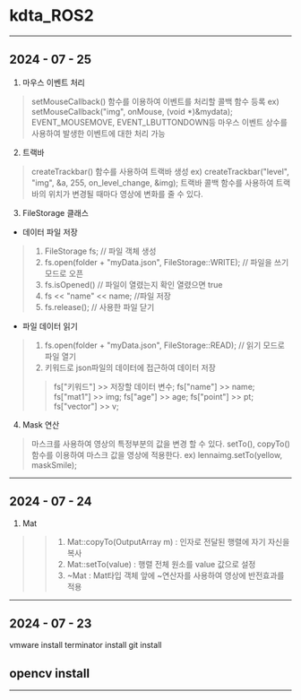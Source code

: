 # kdta_ROS2
---
## 2024 - 07 - 25

1. 마우스 이벤트 처리
> setMouseCallback() 함수를 이용하여 이벤트를 처리할 콜백 함수 등록
> ex) setMouseCallback("img", onMouse, (void *)&mydata);
> EVENT_MOUSEMOVE, EVENT_LBUTTONDOWN등 마우스 이벤트 상수를 사용하여 발생한 이벤트에 대한 처리 가능

2. 트랙바
> createTrackbar() 함수를 사용하여 트랙바 생성
> ex) createTrackbar("level", "img", &a, 255, on_level_change, &img);
> 트랙바 콜백 함수를 사용하여 트랙바의 위치가 변경될 때마다 영상에 변화를 줄 수 있다.

3. FileStorage 클래스
- 데이터 파일 저장
> 1. FileStorage fs; // 파일 객체 생성
> 2. fs.open(folder + "myData.json", FileStorage::WRITE); // 파일을 쓰기 모드로 오픈
> 3. fs.isOpened() // 파일이 열렸는지 확인 열렸으면 true
> 4. fs << "name" << name; //파일 저장
> 5. fs.release(); // 사용한 파일 닫기

- 파일 데이터 읽기
> 1. fs.open(folder + "myData.json", FileStorage::READ); // 읽기 모드로 파일 열기
> 2. 키워드로 json파일의 데이터에 접근하여 데이터 저장
>>    fs["키워드"] >> 저장할 데이터 변수;
>>    fs["name"] >> name;
>>    fs["mat1"] >> img;
>>    fs["age"] >> age;
>>    fs["point"] >> pt;
>>    fs["vector"] >> v;

4. Mask 연산
> 마스크를 사용하여 영상의 특정부분의 값을 변경 할 수 있다.
> setTo(), copyTo() 함수를 이용하여 마스크 값을 영상에 적용한다.
> ex) lennaimg.setTo(yellow, maskSmile);

---
## 2024 - 07 - 24

1. Mat
>   >1) Mat::copyTo(OutputArray m) : 인자로 전달된 행렬에 자기 자신을 복사
>   >2) Mat::setTo(value) : 행렬 전체 원소를 value 값으로 설정
>   >3) ~Mat : Mat타입 객체 앞에 ~연산자를 사용하여 영상에 반전효과를 적용

---
## 2024 - 07 - 23

vmware install
terminator install
git install

## opencv install
---







